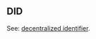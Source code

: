 ## DID

<p class="c8"><span>See: </span><span class="c2"><a class="c3" href="#h.x1jp59hgbk2l">decentralized identifier</a></span><span class="c0">.</span></p>


